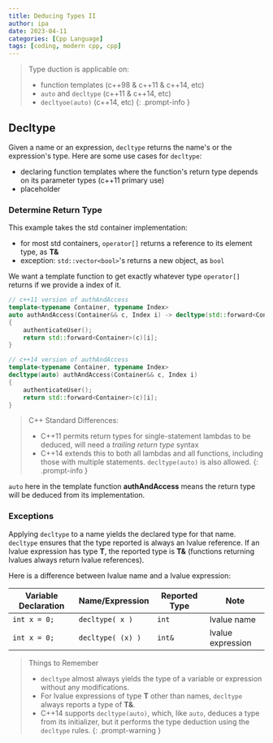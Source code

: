 ```yaml
---
title: Deducing Types II
author: ipa
date: 2023-04-11
categories: [Cpp Language]
tags: [coding, modern cpp, cpp]
---
```


> Type duction is applicable on:
> - function templates (c++98 & c++11 & c++14, etc)
> - `auto` and `decltype` (c++11 & c++14, etc)
> - `decltyoe(auto)` (c++14, etc)
{: .prompt-info }

## Decltype

Given a name or an expression, `decltype` returns the name's or the expression's type. Here are some use cases for `decltype`:

- declaring function templates where the function's return type depends on its parameter types (c++11 primary use)
- placeholder

### Determine Return Type

This example takes the std container implementation:

- for most std containers, `operator[]` returns a reference to its element type, as **T&**
- exception: `std::vector<bool>`'s returns a new object, as `bool`

We want a template function to get exactly whatever type `operator[]` returns if we provide a index of it.

```c++
// c++11 version of authAndAccess
template<typename Container, typename Index>
auto authAndAccess(Container&& c, Index i) -> decltype(std::forward<Container>(c)[i])
{
    authenticateUser();
    return std::forward<Container>(c)[i];
}
```
```c++
// c++14 version of authAndAccess
template<typename Container, typename Index>
decltype(auto) authAndAccess(Container&& c, Index i)
{
    authenticateUser();
    return std::forward<Container>(c)[i];
}
```

> C++ Standard Differences:
>
> - C++11 permits return types for single-statement lambdas to be deduced, will need a *trailing return type* syntax
> - C++14 extends this to both all lambdas and all functions, including those with multiple statements. `decltype(auto)` is also allowed.
{: .prompt-info }

`auto` here in the template function **authAndAccess** means the return type will be deduced from its implementation.

### Exceptions

Applying `decltype` to a name yields the declared type for that name. `decltype` ensures that the type reported is always an lvalue reference. If an lvalue expression has type **T**, the reported type is **T&** (functions returning lvalues always return lvalue references).

Here is a difference between lvalue name and a lvalue expression:

| Variable Declaration | Name/Expression   | Reported Type | Note              |
| -------------------- | ----------------- | ------------- | ----------------- |
| `int x = 0;`         | `decltype( x )`   | `int`         | lvalue name       |
| `int x = 0;`         | `decltype( (x) )` | `int&`        | lvalue expression |

> Things to Remember
> - `decltype` almost always yields the type of a variable or expression without any modifications.
> - For lvalue expressions of type **T** other than names, `decltype` always reports a type of **T&**.
> - C++14 supports `decltype(auto)`, which, like `auto`, deduces a type from its initializer, but it performs the type deduction using the `decltype` rules.
{: .prompt-warning }

